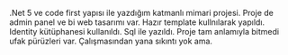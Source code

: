 .Net 5 ve code first yapısı ile yazdığım katmanlı mimari projesi. Proje de admin panel ve bi web tasarımı var. Hazır template kullnılarak yapıldı. Identity kütüphanesi kullanıldı. Sql ile yazıldı. Proje tam anlamıyla bitmedi ufak pürüzleri var. Çalışmasından yana sıkıntı yok ama.

